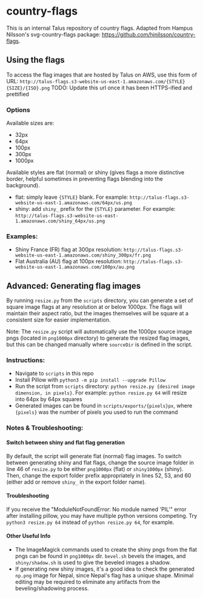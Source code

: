 # country-flags

This is an internal Talus repository of country flags. Adapted from Hampus Nilsson's svg-country-flags package: https://github.com/hjnilsson/country-flags.

## Using the flags

To access the flag images that are hosted by Talus on AWS, use this form of URL:
`http://talus-flags.s3-website-us-east-1.amazonaws.com/{STYLE}{SIZE}/{ISO}.png`
TODO: Update this url once it has been HTTPS-ified and prettified

### Options

Available sizes are:

- 32px
- 64px
- 100px
- 300px
- 1000px

Available styles are flat (normal) or shiny (gives flags a more distinctive border, helpful sometimes in preventing flags blending into the background).

- flat: simply leave `{STYLE}` blank. For example: `http://talus-flags.s3-website-us-east-1.amazonaws.com/64px/us.png`
- shiny: add `shiny_` prefix for the `{STYLE}` parameter. For example: `http://talus-flags.s3-website-us-east-1.amazonaws.com/shiny_64px/us.png`

### Examples:

- Shiny France (FR) flag at 300px resolution: `http://talus-flags.s3-website-us-east-1.amazonaws.com/shiny_300px/fr.png`
- Flat Australia (AU) flag at 100px resolution: `http://talus-flags.s3-website-us-east-1.amazonaws.com/100px/au.png`

## Advanced: Generating flag images

By running `resize.py` from the `scripts` directory, you can generate a set of square image flags at any resolution at or below 1000px. The flags will maintain their aspect ratio, but the images themselves will be square at a consistent size for easier implementation.

Note: The `resize.py` script will automatically use the 1000px source image pngs (located in `png1000px` directory) to generate the resized flag images, but this can be changed manually where `sourceDir` is defined in the script.

### Instructions:

- Navigate to `scripts` in this repo
- Install Pillow with `python3 -m pip install --upgrade Pillow`
- Run the script from `scripts` directory: `python resize.py {desired image dimension, in pixels}`. For example: `python resize.py 64` will resize into 64px by 64px squares
- Generated images can be found in `scripts/exports/{pixels}px`, where `{pixels}` was the number of pixels you used to run the command

### Notes & Troubleshooting:

#### Switch between shiny and flat flag generation
By default, the script will generate flat (normal) flag images. To switch between generating shiny and flat flags, change the source image folder in line 46 of `resize.py` to be either `png1000px` (flat) or `shiny1000px` (shiny). Then, change the export folder prefix appropriately in lines 52, 53, and 60 (either add or remove `shiny_` in the export folder name).

#### Troubleshooting
If you receive the "ModuleNotFoundError: No module named 'PIL'" error after installing pillow, you may have multiple python versions competing. Try `python3 resize.py 64` instead of `python resize.py 64`, for example.

#### Other Useful Info
- The ImageMagick commands used to create the shiny pngs from the flat pngs can be found in `png1000px` dir. `bevel.sh` bevels the images, and `shiny/shadow.sh` is used to give the beveled images a shadow.
- If generating new shiny images, it's a good idea to check the generated `np.png` image for Nepal, since Nepal's flag has a unique shape. Minimal editing may be required to eliminate any artifacts from the beveling/shadowing process.
